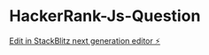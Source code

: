 # HackerRank-Js-Question

[Edit in StackBlitz next generation editor ⚡️](https://stackblitz.com/~/github.com/iruchipriya/HackerRank-Js-Question)